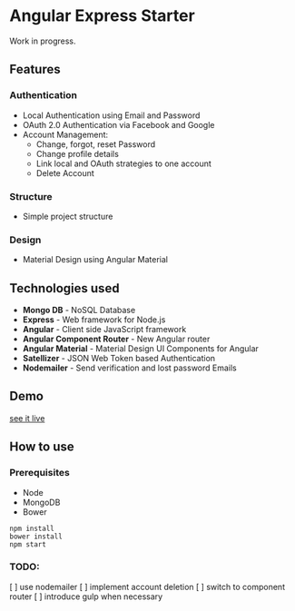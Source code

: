 # Angular Express Starter

Work in progress.

## Features

### Authentication 
* Local Authentication using Email and Password
* OAuth 2.0 Authentication via Facebook and Google
* Account Management:
    * Change, forgot, reset Password
    * Change profile details
    * Link local and OAuth strategies to one account
    * Delete Account
### Structure
* Simple project structure
### Design
* Material Design using Angular Material

## Technologies used
* **Mongo DB** - NoSQL Database
* **Express** - Web framework for Node.js
* **Angular** - Client side JavaScript framework
* **Angular Component Router** - New Angular router 
* **Angular Material** - Material Design UI Components for Angular
* **Satellizer** - JSON Web Token based Authentication
* **Nodemailer** - Send verification and lost password Emails

## Demo
[see it live](https://nodejs-dotch.rhcloud.com/#/)

## How to use

### Prerequisites
* Node
* MongoDB
* Bower

```
npm install
bower install
npm start
```

### TODO:
[ ] use nodemailer
[ ] implement account deletion
[ ] switch to component router
[ ] introduce gulp when necessary